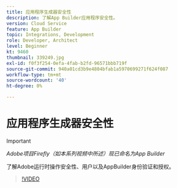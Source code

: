 ```yaml
---
title: 应用程序生成器安全性
description: 了解App Builder应用程序安全性。
version: Cloud Service
feature: App Builder
topic: Integrations, Development
role: Developer, Architect
level: Beginner
kt: 9460
thumbnail: 339249.jpg
exl-id: f0f3f254-0efa-4fab-b2fd-96571bbb719f
source-git-commit: 940a01cd3b9e4804bfab1a5970699271f624f087
workflow-type: tm+mt
source-wordcount: '40'
ht-degree: 0%

---
```


# 应用程序生成器安全性

>[!IMPORTANT]
>
> _Adobe项目Firefly（如本系列视频中所述）现已命名为App Builder_

了解Adobe运行时操作安全性、用户以及AppBuilder身份验证和授权。

>[!VIDEO](https://video.tv.adobe.com/v/339249/?quality=12&learn=on)
